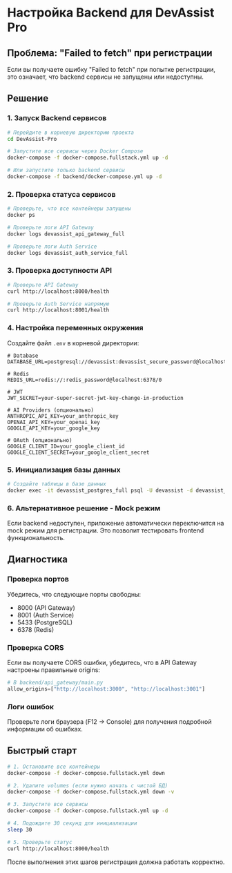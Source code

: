 # Настройка Backend для DevAssist Pro

## Проблема: "Failed to fetch" при регистрации

Если вы получаете ошибку "Failed to fetch" при попытке регистрации, это означает, что backend сервисы не запущены или недоступны.

## Решение

### 1. Запуск Backend сервисов

```bash
# Перейдите в корневую директорию проекта
cd DevAssist-Pro

# Запустите все сервисы через Docker Compose
docker-compose -f docker-compose.fullstack.yml up -d

# Или запустите только backend сервисы
docker-compose -f backend/docker-compose.yml up -d
```

### 2. Проверка статуса сервисов

```bash
# Проверьте, что все контейнеры запущены
docker ps

# Проверьте логи API Gateway
docker logs devassist_api_gateway_full

# Проверьте логи Auth Service
docker logs devassist_auth_service_full
```

### 3. Проверка доступности API

```bash
# Проверьте API Gateway
curl http://localhost:8000/health

# Проверьте Auth Service напрямую
curl http://localhost:8001/health
```

### 4. Настройка переменных окружения

Создайте файл `.env` в корневой директории:

```env
# Database
DATABASE_URL=postgresql://devassist:devassist_secure_password@localhost:5433/devassist_pro

# Redis
REDIS_URL=redis://:redis_password@localhost:6378/0

# JWT
JWT_SECRET=your-super-secret-jwt-key-change-in-production

# AI Providers (опционально)
ANTHROPIC_API_KEY=your_anthropic_key
OPENAI_API_KEY=your_openai_key
GOOGLE_API_KEY=your_google_key

# OAuth (опционально)
GOOGLE_CLIENT_ID=your_google_client_id
GOOGLE_CLIENT_SECRET=your_google_client_secret
```

### 5. Инициализация базы данных

```bash
# Создайте таблицы в базе данных
docker exec -it devassist_postgres_full psql -U devassist -d devassist_pro -f /docker-entrypoint-initdb.d/init.sql
```

### 6. Альтернативное решение - Mock режим

Если backend недоступен, приложение автоматически переключится на mock режим для регистрации. Это позволит тестировать frontend функциональность.

## Диагностика

### Проверка портов

Убедитесь, что следующие порты свободны:
- 8000 (API Gateway)
- 8001 (Auth Service)
- 5433 (PostgreSQL)
- 6378 (Redis)

### Проверка CORS

Если вы получаете CORS ошибки, убедитесь, что в API Gateway настроены правильные origins:

```python
# В backend/api_gateway/main.py
allow_origins=["http://localhost:3000", "http://localhost:3001"]
```

### Логи ошибок

Проверьте логи браузера (F12 → Console) для получения подробной информации об ошибках.

## Быстрый старт

```bash
# 1. Остановите все контейнеры
docker-compose -f docker-compose.fullstack.yml down

# 2. Удалите volumes (если нужно начать с чистой БД)
docker-compose -f docker-compose.fullstack.yml down -v

# 3. Запустите все сервисы
docker-compose -f docker-compose.fullstack.yml up -d

# 4. Подождите 30 секунд для инициализации
sleep 30

# 5. Проверьте статус
curl http://localhost:8000/health
```

После выполнения этих шагов регистрация должна работать корректно. 